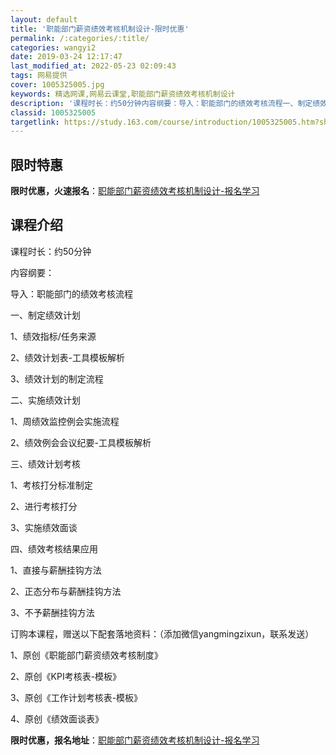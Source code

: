 ```yaml
---
layout: default
title: '职能部门薪资绩效考核机制设计-限时优惠'
permalink: /:categories/:title/
categories: wangyi2
date: 2019-03-24 12:17:47
last_modified_at: 2022-05-23 02:09:43
tags: 网易提供
cover: 1005325005.jpg
keywords: 精选网课,网易云课堂,职能部门薪资绩效考核机制设计
description: '课程时长：约50分钟内容纲要：导入：职能部门的绩效考核流程一、制定绩效计划1、绩效指标/任务来源2、绩效计划表-工具模板'
classid: 1005325005
targetlink: https://study.163.com/course/introduction/1005325005.htm?share=1&shareId=1025206652&utm_campaign=share&utm_medium=iphoneShare&utm_source=&utm_u=1025206652
---
```


## 限时特惠

**限时优惠，火速报名**：[职能部门薪资绩效考核机制设计-报名学习](https://study.163.com/course/introduction/1005325005.htm?share=1&shareId=1025206652&utm_campaign=share&utm_medium=iphoneShare&utm_source=&utm_u=1025206652)

## 课程介绍

课程时长：约50分钟

内容纲要：

导入：职能部门的绩效考核流程

一、制定绩效计划

1、绩效指标/任务来源

2、绩效计划表-工具模板解析

3、绩效计划的制定流程



二、实施绩效计划

1、周绩效监控例会实施流程

2、绩效例会会议纪要-工具模板解析



三、绩效计划考核

1、考核打分标准制定

2、进行考核打分

3、实施绩效面谈



四、绩效考核结果应用

1、直接与薪酬挂钩方法

2、正态分布与薪酬挂钩方法

3、不予薪酬挂钩方法

订购本课程，赠送以下配套落地资料：（添加微信yangmingzixun，联系发送）

1、原创《职能部门薪资绩效考核制度》

2、原创《KPI考核表-模板》

3、原创《工作计划考核表-模板》

4、原创《绩效面谈表》

**限时优惠，报名地址**：[职能部门薪资绩效考核机制设计-报名学习](https://study.163.com/course/introduction/1005325005.htm?share=1&shareId=1025206652&utm_campaign=share&utm_medium=iphoneShare&utm_source=&utm_u=1025206652)

